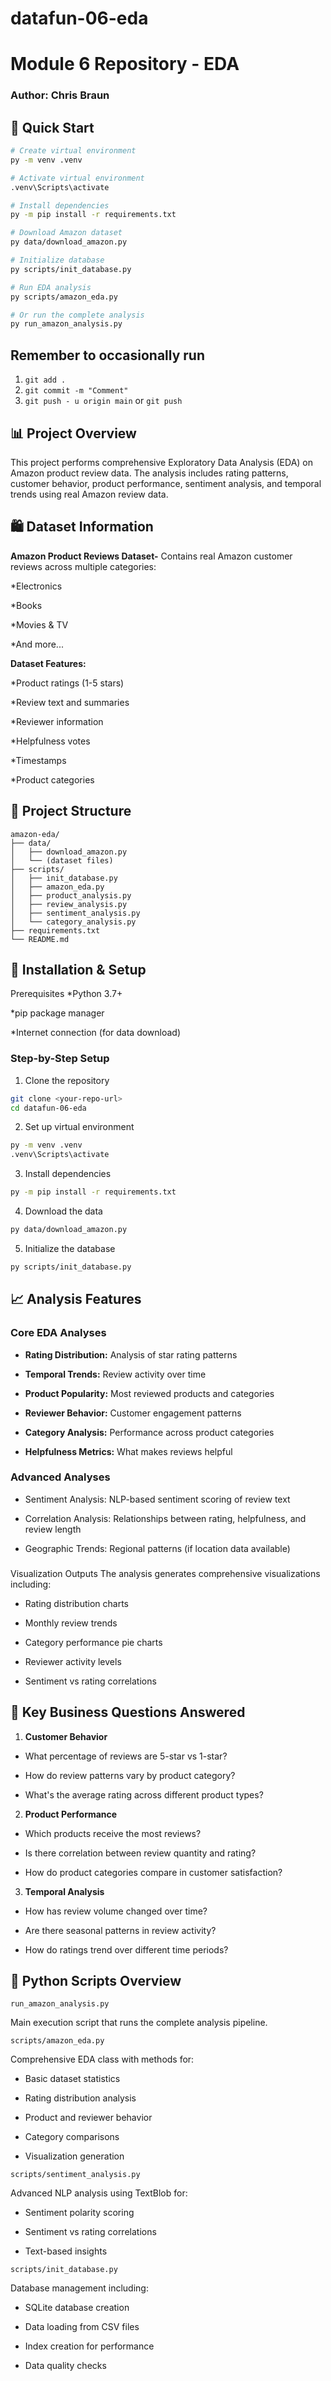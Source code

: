 # datafun-06-eda
# Module 6 Repository - EDA
### Author: Chris Braun

## 🚀 Quick Start

```bash
# Create virtual environment
py -m venv .venv

# Activate virtual environment
.venv\Scripts\activate

# Install dependencies
py -m pip install -r requirements.txt

# Download Amazon dataset
py data/download_amazon.py

# Initialize database
py scripts/init_database.py

# Run EDA analysis
py scripts/amazon_eda.py

# Or run the complete analysis
py run_amazon_analysis.py
```

## Remember to occasionally run
1. ```git add .```
2. ```git commit -m "Comment"```
3. ```git push - u origin main``` or ```git push```

## 📊 Project Overview
This project performs comprehensive Exploratory Data Analysis (EDA) on Amazon product review data. The analysis includes rating patterns, customer behavior, product performance, sentiment analysis, and temporal trends using real Amazon review data.

## 🛍️ Dataset Information
**Amazon Product Reviews Dataset-** Contains real Amazon customer reviews across multiple categories:

*Electronics

*Books

*Movies & TV

*And more...

**Dataset Features:**

*Product ratings (1-5 stars)

*Review text and summaries

*Reviewer information

*Helpfulness votes

*Timestamps

*Product categories

## 📁 Project Structure

```text
amazon-eda/
├── data/
│   ├── download_amazon.py
│   └── (dataset files)
├── scripts/
│   ├── init_database.py
│   ├── amazon_eda.py
│   ├── product_analysis.py
│   ├── review_analysis.py
│   ├── sentiment_analysis.py
│   └── category_analysis.py
├── requirements.txt
└── README.md
```

## 🔧 Installation & Setup
Prerequisites
*Python 3.7+

*pip package manager

*Internet connection (for data download)

### Step-by-Step Setup
1. Clone the repository

```bash
git clone <your-repo-url>
cd datafun-06-eda
```
2. Set up virtual environment

```bash
py -m venv .venv
.venv\Scripts\activate
```
3. Install dependencies

```bash
py -m pip install -r requirements.txt
```
4. Download the data

```bash
py data/download_amazon.py
```
5. Initialize the database

```bash
py scripts/init_database.py
```

## 📈 Analysis Features
### Core EDA Analyses
* **Rating Distribution:** Analysis of star rating patterns

* **Temporal Trends:** Review activity over time

* **Product Popularity:** Most reviewed products and categories

* **Reviewer Behavior:** Customer engagement patterns

* **Category Analysis:** Performance across product categories

* **Helpfulness Metrics:** What makes reviews helpful

### Advanced Analyses
* Sentiment Analysis: NLP-based sentiment scoring of review text

* Correlation Analysis: Relationships between rating, helpfulness, and review length

* Geographic Trends: Regional patterns (if location data available)

###
 Visualization Outputs
The analysis generates comprehensive visualizations including:

* Rating distribution charts

* Monthly review trends

* Category performance pie charts

* Reviewer activity levels

* Sentiment vs rating correlations

## 🎯 Key Business Questions Answered
1. **Customer Behavior**

  * What percentage of reviews are 5-star vs 1-star?

  * How do review patterns vary by product category?

  * What's the average rating across different product types?

2. **Product Performance**

  * Which products receive the most reviews?

  * Is there correlation between review quantity and rating?

  * How do product categories compare in customer satisfaction?

3. **Temporal Analysis**

  * How has review volume changed over time?

  * Are there seasonal patterns in review activity?

  * How do ratings trend over different time periods?
  
## 🐍 Python Scripts Overview
```run_amazon_analysis.py``` 

Main execution script that runs the complete analysis pipeline.

```scripts/amazon_eda.py```

Comprehensive EDA class with methods for:

* Basic dataset statistics

* Rating distribution analysis

* Product and reviewer behavior

* Category comparisons

* Visualization generation

```scripts/sentiment_analysis.py```

Advanced NLP analysis using TextBlob for:

* Sentiment polarity scoring

* Sentiment vs rating correlations

* Text-based insights

```scripts/init_database.py```

Database management including:

* SQLite database creation

* Data loading from CSV files

* Index creation for performance

* Data quality checks